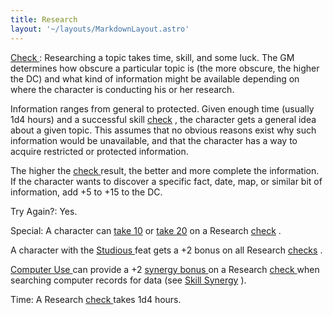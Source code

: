```yaml
---
title: Research
layout: '~/layouts/MarkdownLayout.astro'
---
```

[ Check ](/modern.d20.srd/skills/skill.basics) : Researching a topic
takes time, skill, and some luck. The GM determines how obscure a particular
topic is (the more obscure, the higher the DC) and what kind of information
might be available depending on where the character is conducting his or her
research.

Information ranges from general to protected. Given enough time (usually 1d4
hours) and a successful skill [ check](/modern.d20.srd/skills/skill.basics) , the character gets a
general idea about a given topic. This assumes that no obvious reasons exist
why such information would be unavailable, and that the character has a way to
acquire restricted or protected information.

The higher the [ check ](/modern.d20.srd/skills/skill.basics)
result, the better and more complete the information. If the character wants
to discover a specific fact, date, map, or similar bit of information, add +5
to +15 to the DC.

Try Again?: Yes.

Special: A character can [ take 10](/modern.d20.srd/skills/skill.basics) or [ take 20](/modern.d20.srd/skills/skill.basics) on a Research [ check](/modern.d20.srd/skills/skill.basics) .

A character with the [ Studious ](/modern.d20.srd/feats/studious) feat gets a
+2 bonus on all Research [ checks](/modern.d20.srd/skills/skill.basics) .

[ Computer Use ](/modern.d20.srd/skills/computer.use) can provide a +2 [synergy bonus ](/modern.d20.srd/skills/skill.basics) on a Research [check ](/modern.d20.srd/skills/skill.basics) when searching computer
records for data (see [ Skill Synergy](/modern.d20.srd/skills/skill.basics) ).

Time: A Research [ check ](/modern.d20.srd/skills/skill.basics)
takes 1d4 hours.

